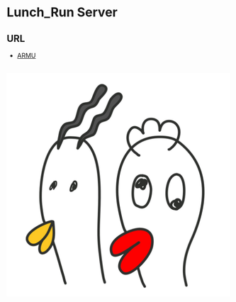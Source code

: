 # Lunch_Run Server

## URL
 * [ARMU](http://http://54.180.89.60/)<br><br>

<img src="./public/main.jpeg"><br><br>
